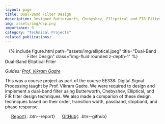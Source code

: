 ```yaml
---
layout: page
title: Dual-Band Filter Design
description: Designed Butterworth, Chebyshev, Elliptical and FIR Filters for given specifications
img: assets/img/dsp.png
importance: 9
category: "Technical Projects"
related_publications: 
---
```


<center>
<div class="row">
    <div class="col-sm mt-4 mt-md-0">
        {% include figure.html path="assets/img/elliptical.jpeg" title="Dual-Band Filter Design" class="img-fluid rounded z-depth-1" %}
    </div>
</div>
</center>
<div class="caption">
    Dual-Band Elliptical Filter
</div>

_Guides: [Prof. Vikram Gadre](https://www.ee.iitb.ac.in/wiki/faculty/vmgadre)_  

This was a course project as part of the course EE338: Digital Signal Processing taught by Prof. Vikram Gadre. We were required to design and implement a dual-band filter using Butterworth, Chebyshev, Elliptical, and FIR filter design techniques. We also made a comparion of these design techniques based on their order, transition width, passband, stopband, and phase response.

&nbsp;&nbsp;&nbsp;&nbsp; [Report](https://anubhavbhatla.github.io/assets/pdf/Filter_Design.pdf){: .btn--report} &nbsp;&nbsp;&nbsp;&nbsp; [GitHub](https://github.com/AnubhavBhatla/Digital-Signal-Processing){: .btn--github}
